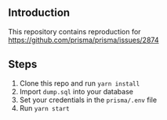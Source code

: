 ## Introduction

This repository contains reproduction for https://github.com/prisma/prisma/issues/2874


## Steps 

1. Clone this repo and run `yarn install`
2. Import `dump.sql` into your database
3. Set your credentials in the `prisma/.env` file
4. Run `yarn start`
